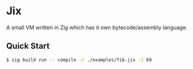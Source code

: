 # Jix

A small VM written in Zig which has it own bytecode/assembly language.

## Quick Start

```sh
$ zig build run -- compile -r ./examples/fib.jix -l 69
```
